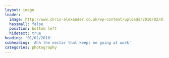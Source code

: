 ```yaml
---
layout: image
leader:
  image: http://www.chris-alexander.co.uk/wp-content/uploads/2010/02/010210small.jpg
  hassmall: false
  position: bottom left
  hidetext: true
heading: '01/02/2010'
subheading: 'Ahh the nectar that keeps me going at work'
categories: photography
---
```

